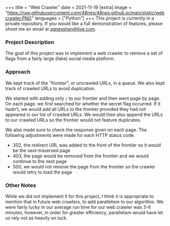 +++
title = "Web Crawler"
date = 2021-11-19
[extra]
image = "https://raw.githubusercontent.com/48nes/48nes.github.io/main/static/webcrawler.PNG"
languages = ["Python"]
+++
This project is currently in a private repository. If you would like a full demonstration of features, please shoot me an email at [agnesshan@live.com](mailto:agnesshan@live.com).

### Project Description
The goal of this project was to implement a web crawler to retrieve a set of flags from a fairly large (fake) social media platform. 

### Approach
We kept track of the "frontier", or uncrawled URLs, in a queue. We also kept track of crawled URLs to avoid duplication. 

We started with adding only `/` to our frontier and then went page by page. On each page, we first searched for whether the secret flag occurred. If it hadn't, we would add all URLs to the frontier provided they had not appeared in our list of crawled URLs. We would then also append the URLs to our crawled URLs so the frontier would not feature duplicates.

We also made sure to check the response given on each page. The following adjustments were made for each HTTP status code:
- 302, the redirect URL was added to the front of the frontier so it would be the next-traversed page
- 403, the page would be removed from the frontier and we would continue to the next page
- 500, we would not remove the page from the frontier so the crawler would retry to load the page

### Other Notes
While we did not implement it for this project, I think it is appropriate to mention that in future web crawlers, to add parallelism to our algorithm. We were fairly lucky in our average run time for our web crawler was 3-6 minutes, however, in order for greater efficiency, parallelism would have let us rely not as heavily on luck.

